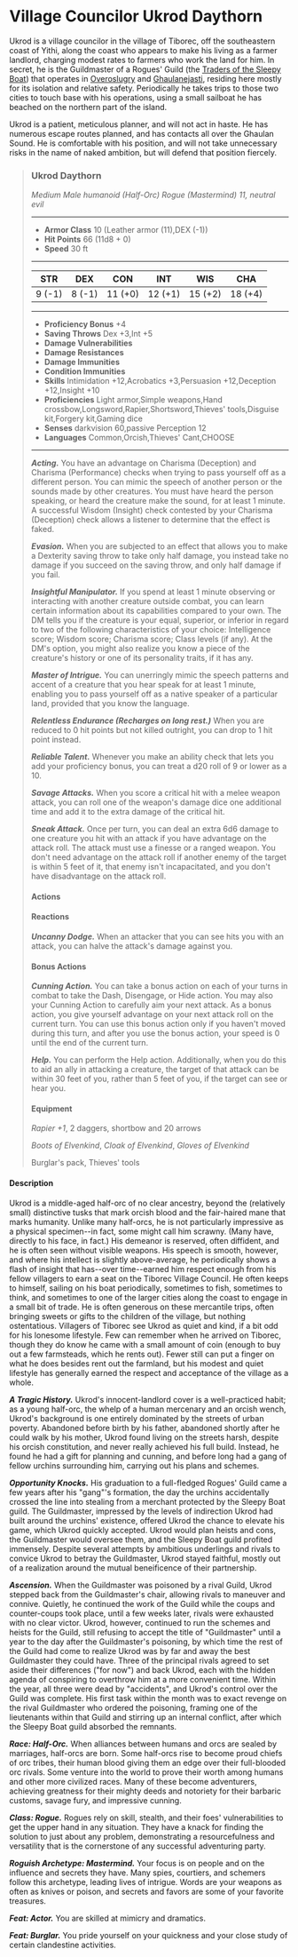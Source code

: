 # Village Councilor Ukrod Daythorn
Ukrod is a village councilor in the village of Tiborec, off the southeastern coast of Yithi, along the coast who appears to make his living as a farmer landlord, charging modest rates to farmers who work the land for him. In secret, he is the Guildmaster of a Rogues' Guild (the [Traders of the Sleepy Boat](../Organizations/RoguesGuilds/TradersoftheSleepyBoat.md)) that operates in [Overoslugry](../Cities/Overoslugry.md) and [Ghaulanejasti](../Cities/Ghaulanejasti.md), residing here mostly for its isolation and relative safety. Periodically he takes trips to those two cities to touch base with his operations, using a small sailboat he has beached on the northern part of the island.

Ukrod is a patient, meticulous planner, and will not act in haste. He has numerous escape routes planned, and has contacts all over the Ghaulan Sound. He is comfortable with his position, and will not take unnecessary risks in the name of naked ambition, but will defend that position fiercely.

>### Ukrod Daythorn
>*Medium Male humanoid (Half-Orc) Rogue (Mastermind) 11, neutral evil*
>___
>- **Armor Class** 10 (Leather armor (11),DEX (-1))
>- **Hit Points** 66 (11d8 + 0)
>- **Speed** 30 ft
>___
>|**STR**|**DEX**|**CON**|**INT**|**WIS**|**CHA**|
>|:-:|:-:|:-:|:-:|:-:|:-:|
>|9 (-1)|8 (-1)|11 (+0)|12 (+1)|15 (+2)|18 (+4)|
>___
>- **Proficiency Bonus** +4
>- **Saving Throws** Dex +3,Int +5
>- **Damage Vulnerabilities** 
>- **Damage Resistances** 
>- **Damage Immunities** 
>- **Condition Immunities** 
>- **Skills** Intimidation +12,Acrobatics +3,Persuasion +12,Deception +12,Insight +10
>- **Proficiencies** Light armor,Simple weapons,Hand crossbow,Longsword,Rapier,Shortsword,Thieves' tools,Disguise kit,Forgery kit,Gaming dice
>- **Senses** darkvision 60,passive Perception 12
>- **Languages** Common,Orcish,Thieves' Cant,CHOOSE
>___
>***Acting.*** You have an advantage on Charisma (Deception) and Charisma (Performance) checks when trying to pass yourself off as a different person. You can mimic the speech of another person or the sounds made by other creatures. You must have heard the person speaking, or heard the creature make the sound, for at least 1 minute. A successful Wisdom (Insight) check contested by your Charisma (Deception) check allows a listener to determine that the effect is faked.
>
>***Evasion.*** When you are subjected to an effect that allows you to make a Dexterity saving throw to take only half damage, you instead take no damage if you succeed on the saving throw, and only half damage if you fail.
>
>***Insightful Manipulator.*** If you spend at least 1 minute observing or interacting with another creature outside combat, you can learn certain information about its capabilities compared to your own. The DM tells you if the creature is your equal, superior, or inferior in regard to two of the following characteristics of your choice: Intelligence score; Wisdom score; Charisma score; Class levels (if any). At the DM's option, you might also realize you know a piece of the creature's history or one of its personality traits, if it has any.
>
>***Master of Intrigue.*** You can unerringly mimic the speech patterns and accent of a creature that you hear speak for at least 1 minute, enabling you to pass yourself off as a native speaker of a particular land, provided that you know the language.
>
>***Relentless Endurance (Recharges on long rest.)*** When you are reduced to 0 hit points but not killed outright, you can drop to 1 hit point instead.
>
>***Reliable Talent.*** Whenever you make an ability check that lets you add your proficiency bonus, you can treat a d20 roll of 9 or lower as a 10.
>
>***Savage Attacks.*** When you score a critical hit with a melee weapon attack, you can roll one of the weapon's damage dice one additional time and add it to the extra damage of the critical hit.
>
>***Sneak Attack.*** Once per turn, you can deal an extra 6d6 damage to one creature you hit with an attack if you have advantage on the attack roll. The attack must use a finesse or a ranged weapon. You don't need advantage on the attack roll if another enemy of the target is within 5 feet of it, that enemy isn't incapacitated, and you don't have disadvantage on the attack roll.
>
>#### Actions
>
>#### Reactions
>***Uncanny Dodge.*** When an attacker that you can see hits you with an attack, you can halve the attack's damage against you.
>
>#### Bonus Actions
>***Cunning Action.*** You can take a bonus action on each of your turns in combat to take the Dash, Disengage, or Hide action. You may also your Cunning Action to carefully aim your next attack. As a bonus action, you give yourself advantage on your next attack roll on the current turn. You can use this bonus action only if you haven't moved during this turn, and after you use the bonus action, your speed is 0 until the end of the current turn.
>
>***Help.*** You can perform the Help action. Additionally, when you do this to aid an ally in attacking a creature, the target of that attack can be within 30 feet of you, rather than 5 feet of you, if the target can see or hear you.
>
>#### Equipment
>*Rapier +1*, 2 daggers, shortbow and 20 arrows
>
>*Boots of Elvenkind*, *Cloak of Elvenkind*, *Gloves of Elvenkind*
>
>Burglar's pack, Thieves' tools
>

#### Description
Ukrod is a middle-aged half-orc of no clear ancestry, beyond the (relatively small) distinctive tusks that mark orcish blood and the fair-haired mane that marks humanity. Unlike many half-orcs, he is not particularly impressive as a physical specimen--in fact, some might call him scrawny. (Many have, directly to his face, in fact.) His demeanor is reserved, often diffident, and he is often seen without visible weapons. His speech is smooth, however, and where his intellect is slightly above-average, he periodically shows a flash of insight that has--over time--earned him respect enough from his fellow villagers to earn a seat on the Tiborec Village Council. He often keeps to himself, sailing on his boat periodically, sometimes to fish, sometimes to think, and sometimes to one of the larger cities along the coast to engage in a small bit of trade. He is often generous on these mercantile trips, often bringing sweets or gifts to the children of the village, but nothing ostentatious. Villagers of Tiborec see Ukrod as quiet and kind, if a bit odd for his lonesome lifestyle. Few can remember when he arrived on Tiborec, though they do know he came with a small amount of coin (enough to buy out a few farmsteads, which he rents out). Fewer still can put a finger on what he does besides rent out the farmland, but his modest and quiet lifestyle has generally earned the respect and acceptance of the village as a whole.  

***A Tragic History.*** Ukrod's innocent-landlord cover is a well-practiced habit; as a young half-orc, the whelp of a human mercenary and an orcish wench, Ukrod's background is one entirely dominated by the streets of urban poverty. Abandoned before birth by his father, abandoned shortly after he could walk by his mother, Ukrod found living on the streets harsh, despite his orcish constitution, and never really achieved his full build. Instead, he found he had a gift for planning and cunning, and before long had a gang of fellow urchins surrounding him, carrying out his plans and schemes.

***Opportunity Knocks.*** His graduation to a full-fledged Rogues' Guild came a few years after his "gang"'s formation, the day the urchins accidentally crossed the line into stealing from a merchant protected by the Sleepy Boat guild. The Guildmaster, impressed by the levels of indirection Ukrod had built around the urchins' existence, offered Ukrod the chance to elevate his game, which Ukrod quickly accepted. Ukrod would plan heists and cons, the Guildmaster would oversee them, and the Sleepy Boat guild profited immensely. Despite several attempts by ambitious underlings and rivals to convice Ukrod to betray the Guildmaster, Ukrod stayed faithful, mostly out of a realization around the mutual beneificence of their partnership.

***Ascension.*** When the Guildmaster was poisoned by a rival Guild, Ukrod stepped back from the Guildmaster's chair, allowing rivals to maneuver and connive. Quietly, he continued the work of the Guild while the coups and counter-coups took place, until a few weeks later, rivals were exhausted with no clear victor. Ukrod, however, continued to run the schemes and heists for the Guild, still refusing to accept the title of "Guildmaster" until a year to the day after the Guildmaster's poisoning, by which time the rest of the Guild had come to realize Ukrod was by far and away the best Guildmaster they could have. Three of the principal rivals agreed to set aside their differences ("for now") and back Ukrod, each with the hidden agenda of conspiring to overthrow him at a more convenient time. Within the year, all three were dead by "accidents", and Ukrod's control over the Guild was complete. His first task within the month was to exact revenge on the rival Guildmaster who ordered the poisoning, framing one of the lieutenants within that Guild and stirring up an internal conflict, after which the Sleepy Boat guild absorbed the remnants.

***Race: Half-Orc.*** When alliances between humans and orcs are sealed by marriages, half-orcs are born. Some half-orcs rise to become proud chiefs of orc tribes, their human blood giving them an edge over their full-blooded orc rivals. Some venture into the world to prove their worth among humans and other more civilized races. Many of these become adventurers, achieving greatness for their mighty deeds and notoriety for their barbaric customs, savage fury, and impressive cunning.

***Class: Rogue.*** Rogues rely on skill, stealth, and their foes' vulnerabilities to get the upper hand in any situation. They have a knack for finding the solution to just about any problem, demonstrating a resourcefulness and versatility that is the cornerstone of any successful adventuring party.

***Roguish Archetype: Mastermind.*** Your focus is on people and on the influence and secrets they have. Many spies, courtiers, and schemers follow this archetype, leading lives of intrigue. Words are your weapons as often as knives or poison, and secrets and favors are some of your favorite treasures.

***Feat: Actor.*** You are skilled at mimicry and dramatics.

***Feat: Burglar.*** You pride yourself on your quickness and your close study of certain clandestine activities.








